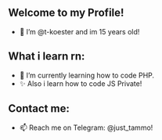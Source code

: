 ## Welcome to my Profile!
- 👋 I’m @t-koester and im 15 years old!

## What i learn rn:
- 🌱 I’m currently learning how to code PHP.
- ✨ Also i learn how to code JS Private!

## Contact me:
- 📫 Reach me on Telegram: @just_tammo!

<!---
t-koester/t-koester is a ✨ special ✨ repository because its `README.md` (this file) appears on your GitHub profile.
You can click the Preview link to take a look at your changes.
--->
